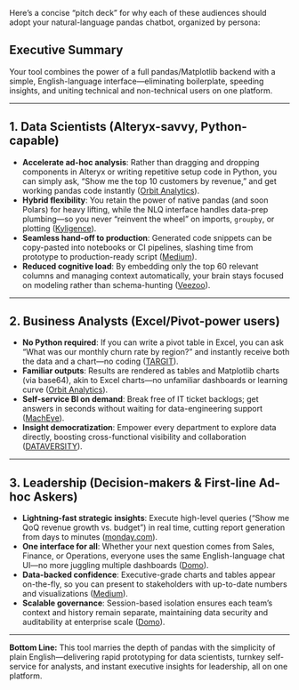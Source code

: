 Here’s a concise “pitch deck” for why each of these audiences should adopt your natural-language pandas chatbot, organized by persona:

## Executive Summary

Your tool combines the power of a full pandas/Matplotlib backend with a simple, English-language interface—eliminating boilerplate, speeding insights, and uniting technical and non-technical users on one platform.

---

## 1. Data Scientists (Alteryx-savvy, Python-capable)

* **Accelerate ad-hoc analysis**: Rather than dragging and dropping components in Alteryx or writing repetitive setup code in Python, you can simply ask, “Show me the top 10 customers by revenue,” and get working pandas code instantly ([Orbit Analytics][1]).
* **Hybrid flexibility**: You retain the power of native pandas (and soon Polars) for heavy lifting, while the NLQ interface handles data-prep plumbing—so you never “reinvent the wheel” on imports, `groupby`, or plotting ([Kyligence][2]).
* **Seamless hand-off to production**: Generated code snippets can be copy-pasted into notebooks or CI pipelines, slashing time from prototype to production-ready script ([Medium][3]).
* **Reduced cognitive load**: By embedding only the top 60 relevant columns and managing context automatically, your brain stays focused on modeling rather than schema-hunting ([Veezoo][4]).

---

## 2. Business Analysts (Excel/Pivot-power users)

* **No Python required**: If you can write a pivot table in Excel, you can ask “What was our monthly churn rate by region?” and instantly receive both the data and a chart—no coding ([TARGIT][5]).
* **Familiar outputs**: Results are rendered as tables and Matplotlib charts (via base64), akin to Excel charts—no unfamiliar dashboards or learning curve ([Orbit Analytics][1]).
* **Self-service BI on demand**: Break free of IT ticket backlogs; get answers in seconds without waiting for data-engineering support ([MachEye][6]).
* **Insight democratization**: Empower every department to explore data directly, boosting cross-functional visibility and collaboration ([DATAVERSITY][7]).

---

## 3. Leadership (Decision-makers & First-line Ad-hoc Askers)

* **Lightning-fast strategic insights**: Execute high-level queries (“Show me QoQ revenue growth vs. budget”) in real time, cutting report generation from days to minutes ([monday.com][8]).
* **One interface for all**: Whether your next question comes from Sales, Finance, or Operations, everyone uses the same English-language chat UI—no more juggling multiple dashboards ([Domo][9]).
* **Data-backed confidence**: Executive-grade charts and tables appear on-the-fly, so you can present to stakeholders with up-to-date numbers and visualizations ([Medium][10]).
* **Scalable governance**: Session-based isolation ensures each team’s context and history remain separate, maintaining data security and auditability at enterprise scale ([Domo][11]).

---

**Bottom Line:** This tool marries the depth of pandas with the simplicity of plain English—delivering rapid prototyping for data scientists, turnkey self-service for analysts, and instant executive insights for leadership, all on one platform.

[1]: https://www.orbitanalytics.com/blog/mastering-natural-language-query-transforming-data-analytics/?utm_source=chatgpt.com "Mastering Natural Language Query (NLQ) - Orbit Analytics"
[2]: https://kyligence.io/blog/natural-language-query-in-data-analytics/?utm_source=chatgpt.com "Natural Language Query in Analytics: Overview and Examples"
[3]: https://medium.com/%40black_hat7781/python-vs-alteryx-unveiling-the-best-tool-for-your-data-odyssey-a8ca928db4ad?utm_source=chatgpt.com "Python vs Alteryx: Unveiling the Best Tool for Your Data Odyssey"
[4]: https://veezoo.com/blog/natural-language-query-nlq-in-business-intelligence-history-and-comparison/?utm_source=chatgpt.com "Natural Language Query (NLQ) in BI: A brief history and comparison"
[5]: https://www.targit.com/en/blog/benefits-of-self-service-analytics?utm_source=chatgpt.com "Discover Five Benefits of Self-Service Analytics - TARGIT Blog"
[6]: https://www.macheye.com/blog/7-major-benefits-of-self-service-analytics/?utm_source=chatgpt.com "7 Major Benefits of Self Service Analytics | MachEye"
[7]: https://www.dataversity.net/self-service-analytics-pros-and-cons/?utm_source=chatgpt.com "Self-Service Analytics: Pros and Cons - DATAVERSITY"
[8]: https://monday.com/blog/project-management/how-executive-dashboards-help-leaders-make-informed-decisions-with-confidence/?utm_source=chatgpt.com "Executive Dashboards: Make Fast, Smart Business Decisions"
[9]: https://www.domo.com/learn/article/everything-you-need-to-know-about-executive-dashboards?utm_source=chatgpt.com "Everything you need to know about executive dashboards - Domo"
[10]: https://medium.com/%40tyler_48883/creating-executive-dashboards-that-drive-decision-making-bb92172bc2e5?utm_source=chatgpt.com "Creating Executive Dashboards That Drive Decision Making - Medium"
[11]: https://www.domo.com/glossary/what-is-self-service-analytics?utm_source=chatgpt.com "What is self-service analytics? - Domo"

